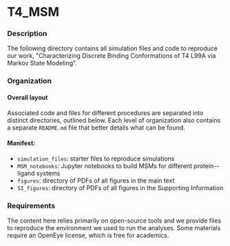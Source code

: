 # T4_MSM

### Description
The following directory contains all simulation files and code to reproduce our work, "Characterizing Discrete Binding Conformations of T4 L99A via Markov State Modeling".  

### Organization
#### Overall layout
Associated code and files for different procedures are separated into distinct directories, outlined below. Each level of organization also contains a separate `README.md` file that better details what can be found.

#### Manifest:
- `simulation_files`: starter files to reproduce simulations 
- `MSM_notebooks`: Jupyter notebooks to build MSMs for different protein--ligand systems
- `figures`: directory of PDFs of all figures in the main text
- `SI_figures`: directory of PDFs of all figures in the Supporting Information

### Requirements
The content here relies primarily on open-source tools and we provide files to reproduce the environment we used to run the analyses. Some materials require an OpenEye license, which is free for academics.
